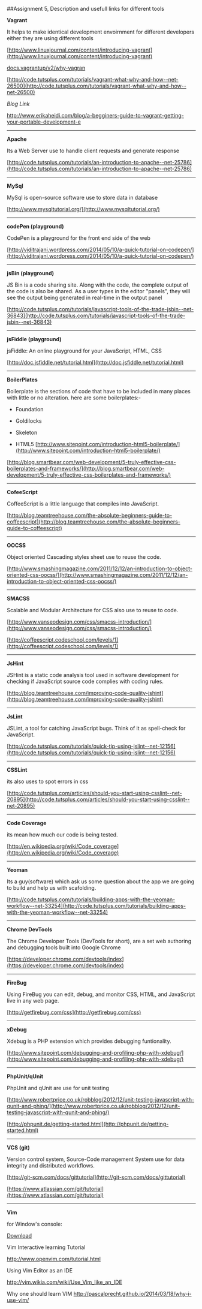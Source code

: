 ##Assignment 5, Description and usefull links for different tools

**Vagrant**

It helps to make identical development envoirnment for different developers either they are using different tools

[http://www.linuxjournal.com/content/introducing-vagrant](http://www.linuxjournal.com/content/introducing-vagrant)

[docs.vagrantup/v2/why-vagran](docs.vagrantup/v2/why-vagran)

[http://code.tutsplus.com/tutorials/vagrant-what-why-and-how--net-26500](http://code.tutsplus.com/tutorials/vagrant-what-why-and-how--net-26500)

_Blog Link_

http://www.erikaheidi.com/blog/a-begginers-guide-to-vagrant-getting-your-portable-development-e

----
**Apache**

Its a Web Server use to handle client requests and generate response

[http://code.tutsplus.com/tutorials/an-introduction-to-apache--net-25786](http://code.tutsplus.com/tutorials/an-introduction-to-apache--net-25786)

----
**MySql**

MySql is open-source software use to store data in database

[http://www.mysqltutorial.org/](http://www.mysqltutorial.org/)

----
**codePen (playground)**

CodePen is a playground for the front end side of the web

[http://viditrajani.wordpress.com/2014/05/10/a-quick-tutorial-on-codepen/](http://viditrajani.wordpress.com/2014/05/10/a-quick-tutorial-on-codepen/)

----
**jsBin (playground)**

JS Bin is a code sharing site. Along with the code, the complete output of the code is also be shared. As a user types in the editor "panels", they will see the output being generated in real-time in the output panel

[http://code.tutsplus.com/tutorials/javascript-tools-of-the-trade-jsbin--net-36843](http://code.tutsplus.com/tutorials/javascript-tools-of-the-trade-jsbin--net-36843)

----
**jsFiddle (playground)**

jsFiddle: An online playground for your JavaScript, HTML, CSS

[http://doc.jsfiddle.net/tutorial.html](http://doc.jsfiddle.net/tutorial.html)

----
**BoilerPlates**

Boilerplate is the sections of code that have to be included in many places with little or no alteration.
here are some boilerplates:-

* Foundation

* Goldilocks

* Skeleton

* HTML5   [http://www.sitepoint.com/introduction-html5-boilerplate/](http://www.sitepoint.com/introduction-html5-boilerplate/)

[http://blog.smartbear.com/web-development/5-truly-effective-css-boilerplates-and-frameworks/](http://blog.smartbear.com/web-development/5-truly-effective-css-boilerplates-and-frameworks/)

----
**CofeeScript**

CoffeeScript is a little language that compiles into JavaScript.

[http://blog.teamtreehouse.com/the-absolute-beginners-guide-to-coffeescript](http://blog.teamtreehouse.com/the-absolute-beginners-guide-to-coffeescript)

----
**OOCSS**

Object oriented Cascading styles sheet use to reuse the code.

[http://www.smashingmagazine.com/2011/12/12/an-introduction-to-object-oriented-css-oocss/](http://www.smashingmagazine.com/2011/12/12/an-introduction-to-object-oriented-css-oocss/)

----
**SMACSS**

Scalable and Modular Architecture for CSS also use to reuse to code.

[http://www.vanseodesign.com/css/smacss-introduction/](http://www.vanseodesign.com/css/smacss-introduction/)

[http://coffeescript.codeschool.com/levels/1](http://coffeescript.codeschool.com/levels/1)

----
**JsHint**

JSHint is a static code analysis tool used in software development for checking if JavaScript source code complies with coding rules.

[http://blog.teamtreehouse.com/improving-code-quality-jshint](http://blog.teamtreehouse.com/improving-code-quality-jshint)

----
**JsLint**

JSLint, a tool for catching JavaScript bugs. Think of it as spell-check for JavaScript.

[http://code.tutsplus.com/tutorials/quick-tip-using-jslint--net-12156](http://code.tutsplus.com/tutorials/quick-tip-using-jslint--net-12156)

----
**CSSLint**

its also uses to spot errors in css

[http://code.tutsplus.com/articles/should-you-start-using-csslint--net-20895](http://code.tutsplus.com/articles/should-you-start-using-csslint--net-20895)

----
**Code Coverage**

its mean how much our code is being tested.

[http://en.wikipedia.org/wiki/Code_coverage](http://en.wikipedia.org/wiki/Code_coverage)

----
**Yeoman**

Its a guy(software) which ask us some question about the app we are going to build and help us with scafolding.

[http://code.tutsplus.com/tutorials/building-apps-with-the-yeoman-workflow--net-33254](http://code.tutsplus.com/tutorials/building-apps-with-the-yeoman-workflow--net-33254)

----
**Chrome DevTools**

The Chrome Developer Tools (DevTools for short), are a set web authoring and debugging tools built into Google Chrome

[https://developer.chrome.com/devtools/index](https://developer.chrome.com/devtools/index)

----
**FireBug**

Using FireBug you can edit, debug, and monitor CSS, HTML, and JavaScript live in any web page.

[http://getfirebug.com/css](http://getfirebug.com/css)

----
**xDebug**

Xdebug is a PHP extension which provides debugging funtionality.

[http://www.sitepoint.com/debugging-and-profiling-php-with-xdebug/](http://www.sitepoint.com/debugging-and-profiling-php-with-xdebug/)

----
**PhpUnit/qUnit**

PhpUnit and qUnit are use for unit testing 

[http://www.robertprice.co.uk/robblog/2012/12/unit-testing-javascript-with-qunit-and-phing/](http://www.robertprice.co.uk/robblog/2012/12/unit-testing-javascript-with-qunit-and-phing/)

[http://phpunit.de/getting-started.html](http://phpunit.de/getting-started.html)

----
**VCS (git)**

Version control system, Source-Code management System use for data integrity and distributed workflows.

[http://git-scm.com/docs/gittutorial](http://git-scm.com/docs/gittutorial)

[https://www.atlassian.com/git/tutorial](https://www.atlassian.com/git/tutorial)


----
**Vim**

 for Window's console:

[Download][1]



[1]:http://www.vim.org/download.php

Vim Interactive learning Tutorial

http://www.openvim.com/tutorial.html

Using Vim Editor as an IDE

http://vim.wikia.com/wiki/Use_Vim_like_an_IDE

Why one should learn VIM
http://pascalprecht.github.io/2014/03/18/why-i-use-vim/

